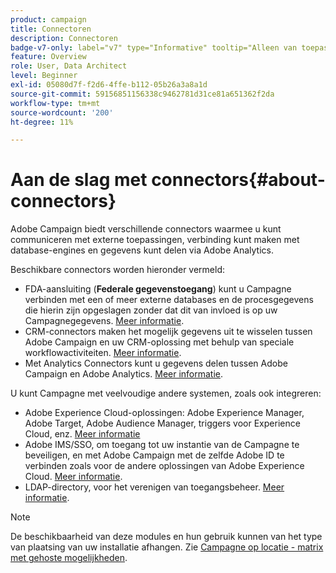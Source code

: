 ```yaml
---
product: campaign
title: Connectoren
description: Connectoren
badge-v7-only: label="v7" type="Informative" tooltip="Alleen van toepassing op Campaign Classic v7"
feature: Overview
role: User, Data Architect
level: Beginner
exl-id: 05080d7f-f2d6-4ffe-b112-05b26a3a8a1d
source-git-commit: 59156851156338c9462781d31ce81a651362f2da
workflow-type: tm+mt
source-wordcount: '200'
ht-degree: 11%

---
```


# Aan de slag met connectors{#about-connectors}



Adobe Campaign biedt verschillende connectors waarmee u kunt communiceren met externe toepassingen, verbinding kunt maken met database-engines en gegevens kunt delen via Adobe Analytics.

Beschikbare connectors worden hieronder vermeld:

* FDA-aansluiting (**Federale gegevenstoegang**) kunt u Campagne verbinden met een of meer externe databases en de procesgegevens die hierin zijn opgeslagen zonder dat dit van invloed is op uw Campagnegegevens. [Meer informatie](../../installation/using/about-fda.md).
* CRM-connectors maken het mogelijk gegevens uit te wisselen tussen Adobe Campaign en uw CRM-oplossing met behulp van speciale workflowactiviteiten. [Meer informatie](../../platform/using/crm-connectors.md).
* Met Analytics Connectors kunt u gegevens delen tussen Adobe Campaign en Adobe Analytics. [Meer informatie](../../platform/using/gs-aa.md).

U kunt Campagne met veelvoudige andere systemen, zoals ook integreren:

* Adobe Experience Cloud-oplossingen: Adobe Experience Manager, Adobe Target, Adobe Audience Manager, triggers voor Experience Cloud, enz. [Meer informatie](../../integrations/using/about-campaign-integrations.md)
* Adobe IMS/SSO, om toegang tot uw instantie van de Campagne te beveiligen, en met Adobe Campaign met de zelfde Adobe ID te verbinden zoals voor de andere oplossingen van Adobe Experience Cloud. [Meer informatie](../../integrations/using/about-adobe-id.md).
* LDAP-directory, voor het verenigen van toegangsbeheer. [Meer informatie](../../installation/using/connecting-through-ldap.md).

>[!NOTE]
>
>De beschikbaarheid van deze modules en hun gebruik kunnen van het type van plaatsing van uw installatie afhangen. Zie [Campagne op locatie - matrix met gehoste mogelijkheden](../../installation/using/capability-matrix.md).
